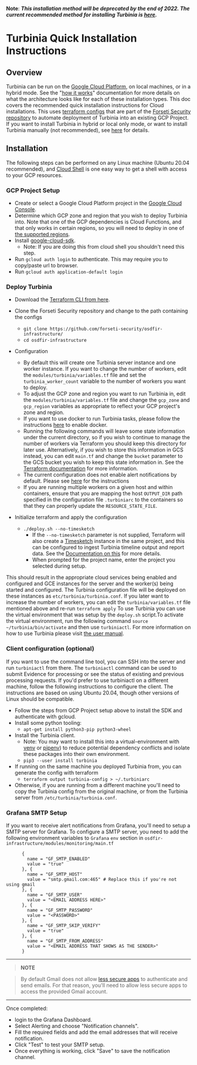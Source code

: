 **Note**: **_This installation method will be deprecated by the end of 2022.
The current recommended method for installing Turbinia is
[here](https://turbinia.readthedocs.io/en/latest/user/install-gke.html)._**

# **Turbinia Quick Installation Instructions**

## Overview

Turbinia can be run on the [Google Cloud Platform](https://cloud.google.com), on
local machines, or in a hybrid mode. See the
"[how it works](how-it-works.md)"
documentation for more details on what the architecture looks like for each of
these installation types. This doc covers the recommended quick installation
instructions for Cloud installations. This uses
[terraform configs](https://github.com/forseti-security/osdfir-infrastructure)
that are part of the
[Forseti Security repository](https://github.com/forseti-security)
to automate deployment of Turbinia into an existing GCP Project. If you want to
install Turbinia in hybrid or local only mode, or want to install Turbinia
manually (not recommended), see
[here](install-manual.md)
for details.

## Installation

The following steps can be performed on any Linux machine (Ubuntu 20.04
recommended), and [Cloud Shell](https://cloud.google.com/shell/) is one easy way
to get a shell with access to your GCP resources.

### GCP Project Setup

- Create or select a Google Cloud Platform project in the
  [Google Cloud Console](https://console.cloud.google.com).
- Determine which GCP zone and region that you wish to deploy Turbinia into.
  Note that one of the GCP dependencies is Cloud Functions, and that only
  works in certain regions, so you will need to deploy in one of
  [the supported regions](https://cloud.google.com/functions/docs/locations).
- Install
  [google-cloud-sdk](https://cloud.google.com/sdk/docs/quickstart-linux).
  - Note: If you are doing this from cloud shell you shouldn't need this
    step.
- Run `gcloud auth login` to authenticate. This may require you to copy/paste
  url to browser.
- Run `gcloud auth application-default login`

### Deploy Turbinia

- Download the
  [Terraform CLI from here](https://www.terraform.io/downloads.html).
- Clone the Forseti Security repository and change to the path containing the
  configs
  - `git clone https://github.com/forseti-security/osdfir-infrastructure/`
  - `cd osdfir-infrastructure`
- Configuration

  - By default this will create one Turbinia server instance and one worker
    instance. If you want to change the number of workers, edit the
    `modules/turbinia/variables.tf` file and set the `turbinia_worker_count`
    variable to the number of workers you want to deploy.
  - To adjust the GCP zone and region you want to run Turbinia in, edit the
    `modules/turbinia/variables.tf` file and change the `gcp_zone` and
    `gcp_region` variables as appropriate to reflect your GCP project's
    zone and region.
  - If you want to use docker to run Turbinia tasks, please follow the
    instructions [here](using-docker.md) to enable docker.
  - Running the following commands will leave some state information under
    the current directory, so if you wish to continue to manage the number
    of workers via Terraform you should keep this directory for later use.
    Alternatively, if you wish to store this information in GCS instead, you
    can edit `main.tf` and change the `bucket` parameter to the GCS bucket
    you wish to keep this state information in. See the
    [Terraform documentation](https://www.terraform.io/docs/commands/index.html)
    for more information.
  - The current configuration does not enable alert notifications by default.
    Please see [here](#grafana-smtp-setup) for the instructions
  - If you are running multiple workers on a given host and within containers, ensure
    that you are mapping the host `OUTPUT_DIR` path specified in the configuration file
    `.turbiniarc` to the containers so that they can properly update the `RESOURCE_STATE_FILE`.

- Initialize terraform and apply the configuration
  - `./deploy.sh --no-timesketch`
    - If the `--no-timesketch` parameter is not supplied, Terraform will also
      create a [Timesketch](http://timesketch.org) instance in the same
      project, and this can be configured to ingest Turbinia timeline
      output and report data. See the
      [Documentation on this](https://github.com/forseti-security/osdfir-infrastructure)
      for more details.
    - When prompted for the project name, enter the project you selected
      during setup.

This should result in the appropriate cloud services being enabled and
configured and GCE instances for the server and the worker(s) being started and
configured. The Turbinia configuration file will be deployed on these instances
as `etc/turbinia/turbinia.conf`. If you later want to increase the number of
workers, you can edit the `turbinia/variables.tf` file mentioned above and
re-run `terraform apply`
To use Turbinia you can use the virtual environment that was setup by
the `deploy.sh` script.To activate the virtual environment, run the following
command `source ~/turbinia/bin/activate` and then use `turbiniactl`. For more
information on how to use Turbinia please visit [the user manual](https://github.com/google/turbinia).

### Client configuration (optional)

If you want to use the command line tool, you can SSH into the server and run
`turbiniactl` from there. The `turbiniactl` command can be used to submit
Evidence for processing or see the status of existing and previous processing
requests. If you'd prefer to use turbiniactl on a different machine, follow the
following instructions to configure the client. The instructions are based on
using Ubuntu 20.04, though other versions of Linux should be compatible.

- Follow the steps from GCP Project setup above to install the SDK and
  authenticate with gcloud.
- Install some python tooling:
  - `apt-get install python3-pip python3-wheel`
- Install the Turbinia client.
  - Note: You may want to install this into a virtual-environment with
    [venv](https://docs.python.org/3.7/library/venv.html) or
    [pipenv](https://pipenv.pypa.io/en/latest/)) to reduce potential
    dependency conflicts and isolate these packages into their own
    environment.
  - `pip3 --user install turbinia`
- If running on the same machine you deployed Turbinia from, you can generate
  the config with terraform
  - `terraform output turbinia-config > ~/.turbiniarc`
- Otherwise, if you are running from a different machine you'll need to copy
  the Turbinia config from the original machine, or from the Turbinia server
  from `/etc/turbinia/turbinia.conf`.

### Grafana SMTP Setup

If you want to receive alert notifications from Grafana, you'll need to setup a SMTP server for Grafana. To configure a SMTP server, you need to add the following environment variables to `Grafana` `env` section in `osdfir-infrastructure/modules/monitoring/main.tf`

```
      {
        name = "GF_SMTP_ENABLED"
        value = "true"
      }, {
        name = "GF_SMTP_HOST"
        value = "smtp.gmail.com:465" # Replace this if you're not using gmail
      }, {
        name = "GF_SMTP_USER"
        value = "<EMAIL ADDRESS HERE>"
      }, {
        name = "GF_SMTP_PASSWORD"
        value = "<PASSWORD>"
      }, {
        name = "GF_SMTP_SKIP_VERIFY"
        value = "true"
      }, {
        name = "GF_SMTP_FROM_ADDRESS"
        value = "<EMAIL ADDRESS THAT SHOWS AS THE SENDER>"
      }

```

---

> **NOTE**

> By default Gmail does not allow [less secure apps](https://support.google.com/accounts/answer/6010255) to authenticate and send emails. For that reason, you'll need to allow less secure apps to access the provided Gmail account.

---

Once completed:

- login to the Grafana Dashboard.
- Select Alerting and choose "Notification channels".
- Fill the required fields and add the email addresses that will receive notification.
- Click "Test" to test your SMTP setup.
- Once everything is working, click "Save" to save the notification channel.

